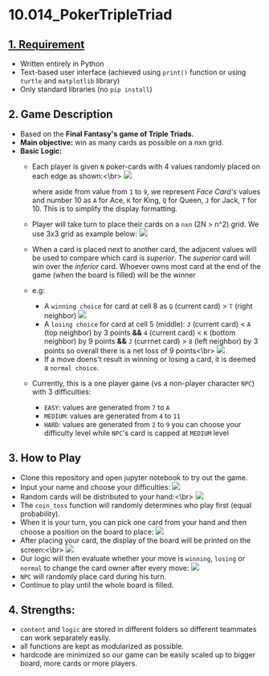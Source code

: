 # 10.014_PokerTripleTriad

## [1. Requirement](https://docs.google.com/document/d/14Yq8YuP0RxB080rZlBmDTTOS-8_ds3UmV0gc3L_Sv4s/edit)
- Written entirely in Python
- Text-based user interface (achieved using `print()` function or using `turtle` and `matplotlib` library)
- Only standard libraries (no `pip install`)

## 2. Game Description
- Based on the **Final Fantasy's game of Triple Triads.**
- **Main objective:** win as many cards as possible on a nxn grid.
- **Basic Logic:** 
    - Each player is given `N` poker-cards with 4 values randomly placed on each edge as shown:<\br>
    ![](https://i.imgur.com/UDhXXCx.png)

        where aside from value from `1` to `9`, we represent *Face Card's* values and number 10 as `A` for Ace, `K` for King, `Q` for Queen, `J` for Jack, `T` for 10. This is to simplify the display formatting.
    - Player will take turn to place their cards on a `nxn` (2N > n^2) grid. We use 3x3 grid as example below: 
    ![](https://i.imgur.com/AGvWhgE.png)
    - When a card is placed next to another card, the adjacent values will be used to compare which card is *superior*. The *superior* card will win over the *inferior* card. Whoever owns most card at the end of the game (when the board is filled) will be the winner
    - e.g:
        - A `winning choice` for card at cell 8 as `Q` (current card) > `T` (right neighbor)
        ![](https://i.imgur.com/MVRsG82.png)
        - A `losing choice` for card at cell 5 (middle):
        `J` (current card) < `A` (top neighbor) by 3 points **&&** 
        `4` (current card) < `K` (bottom neighbor) by 9 points **&&**
        `J` (currnet card) > `8` (left neighbor) by 3 points
        so overall there is a net loss of 9 points<\br>
        ![](https://i.imgur.com/XwaAhdA.png)
        - If a move doens't result in winning or losing a card, it is deemed a `normal choice`.
    - Currently, this is a one player game (vs a non-player character `NPC`) with 3 difficulties:
        - `EASY`: values are generated from `7` to `A`
        - `MEDIUM`: values are generated from `4` to `11`
        - `HARD`: values are generated from `2` to `9`
        you can choose your difficulty level while `NPC`'s card is capped at `MEDIUM` level
        
## 3. How to Play
- Clone this repository and open jupyter notebook to try out the game.
- Input your name and choose your difficulties:
![](https://i.imgur.com/NTXQl9s.png)
- Random cards will be distributed to your hand:<\br>
![](https://i.imgur.com/RY5uJY3.png)
- The `coin_toss` function will randomly determines who play first (equal probability).
- When it is your turn, you can pick one card from your hand and then choose a position on the board to place:
![](https://i.imgur.com/KMFdYbM.png)
- After placing your card, the display of the board will be printed on the screen:<\br>
![](https://i.imgur.com/ybMQYzc.png)
- Our logic will then evaluate whether your move is `winning`, `losing` or `normal` to change the card owner after every move:
![](https://i.imgur.com/MsPfSgN.png)
- `NPC` will randomly place card during his turn.
- Continue to play until the whole board is filled. 

## 4. Strengths:
- `content` and `logic` are stored in different folders so different teammates can work separately easily.
- all functions are kept as modularized as possible.
- hardcode are minimized so our game can be easily scaled up to bigger board, more cards or more players.


